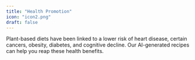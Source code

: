 ```yaml
---
title: "Health Promotion"
icon: "icon2.png"
draft: false
---
```


Plant-based diets have been linked to a lower risk of heart disease, certain cancers, obesity, diabetes, and cognitive decline. Our AI-generated recipes can help you reap these health benefits.
